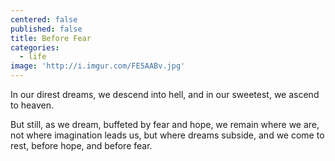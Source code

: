 ```yaml
---
centered: false
published: false
title: Before Fear
categories:
  - life
image: 'http://i.imgur.com/FE5AABv.jpg'
---
```

In our direst dreams,
we descend into hell,
and in our sweetest,
we ascend to heaven.

But still,
as we dream,
buffeted by fear and hope,
we remain where we are,
not where imagination leads us,
but where dreams subside,
and we come to rest,
before hope,
and before fear.




